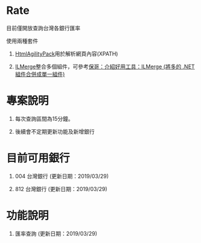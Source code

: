 # Rate

目前僅開放查詢台灣各銀行匯率


使用兩種套件

1. [HtmlAgilityPack](https://html-agility-pack.net/)用於解析網頁內容(XPATH)

2. [ILMerge](https://github.com/dotnet/ILMerge)整合多個組件，可參考[保哥：介紹好用工具：ILMerge (將多的 .NET 組件合併成單一組件)](https://blog.miniasp.com/post/2009/08/07/Useful-tool-ILMerge)


# 專案說明

1. 每次查詢區間為15分鐘。

2. 後續會不定期更新功能及新增銀行


# 目前可用銀行

1. 004 台灣銀行 (更新日期：2019/03/29)

2. 812 台灣銀行 (更新日期：2019/03/29)

# 功能說明

1. 匯率查詢 (更新日期：2019/03/29)

